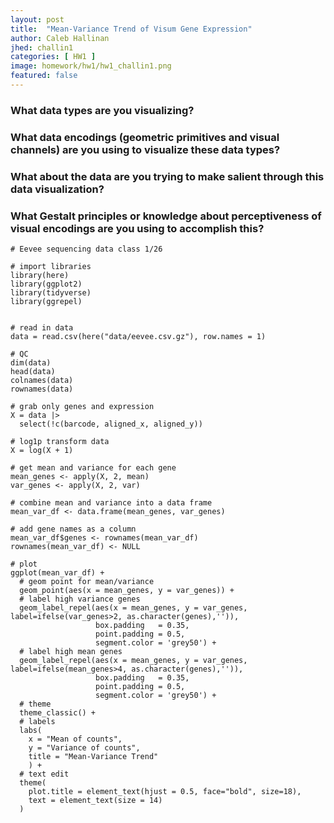 ```yaml
---
layout: post
title:  "Mean-Variance Trend of Visum Gene Expression"
author: Caleb Hallinan
jhed: challin1
categories: [ HW1 ]
image: homework/hw1/hw1_challin1.png
featured: false
---
```


### What data types are you visualizing?


### What data encodings (geometric primitives and visual channels) are you using to visualize these data types?


### What about the data are you trying to make salient through this data visualization? 

### What Gestalt principles or knowledge about perceptiveness of visual encodings are you using to accomplish this?

```{r}
# Eevee sequencing data class 1/26

# import libraries
library(here)
library(ggplot2)
library(tidyverse)
library(ggrepel)


# read in data
data = read.csv(here("data/eevee.csv.gz"), row.names = 1)

# QC
dim(data)
head(data)
colnames(data)
rownames(data)

# grab only genes and expression
X = data |>
  select(!c(barcode, aligned_x, aligned_y))

# log1p transform data
X = log(X + 1)

# get mean and variance for each gene
mean_genes <- apply(X, 2, mean)
var_genes <- apply(X, 2, var)

# combine mean and variance into a data frame
mean_var_df <- data.frame(mean_genes, var_genes)

# add gene names as a column
mean_var_df$genes <- rownames(mean_var_df)
rownames(mean_var_df) <- NULL

# plot
ggplot(mean_var_df) +
  # geom point for mean/variance
  geom_point(aes(x = mean_genes, y = var_genes)) +
  # label high variance genes
  geom_label_repel(aes(x = mean_genes, y = var_genes, label=ifelse(var_genes>2, as.character(genes),'')),
                   box.padding   = 0.35,
                   point.padding = 0.5,
                   segment.color = 'grey50') +
  # label high mean genes
  geom_label_repel(aes(x = mean_genes, y = var_genes, label=ifelse(mean_genes>4, as.character(genes),'')),
                   box.padding   = 0.35,
                   point.padding = 0.5,
                   segment.color = 'grey50') +
  # theme
  theme_classic() +
  # labels
  labs(
    x = "Mean of counts",
    y = "Variance of counts",
    title = "Mean-Variance Trend"
    ) +
  # text edit
  theme(
    plot.title = element_text(hjust = 0.5, face="bold", size=18),
    text = element_text(size = 14)
  )
```
